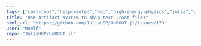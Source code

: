 ```yaml
---
tags: ["cern-root","help-wanted","hep","high-energy-physics","julia","particle-physics"]
title: "Use Artifact system to ship test .root files"
html_url: "https://github.com/JuliaHEP/UnROOT.jl/issues/173"
user: "Moelf"
repo: "JuliaHEP/UnROOT.jl"
---
```


